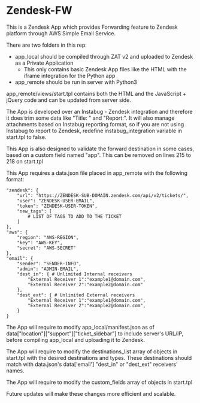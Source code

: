 # Zendesk-FW

This is a Zendesk App which provides Forwarding feature to Zendesk platform through AWS Simple Email Service.

There are two folders in this rep:
  - app_local should be compiled through ZAT v2 and uploaded to Zendesk as a Private Application
    - This only contains basic Zendesk App files like the HTML with the iframe integration for the Python app
  - app_remote should be run in server with Python3

app_remote/views/start.tpl contains both the HTML and the JavaScript + jQuery code and can be updated from server side.

The App is developed over an Instabug - Zendesk integration and therefore it does trim some data like "Title:  " and "Report:".
It will also manage attachments based on Instabug reporting format, so if you are not using Instabug to report to Zendesk,
redefine instabug_integration variable in start.tpl to false.

This App is also designed to validate the forward destination in some cases, based on a custom field named "app". This can be
removed on lines 215 to 218 on start.tpl

This App requires a data.json file placed in app_remote with the following format:

    "zendesk": {
        "url": "https://ZENDESK-SUB-DOMAIN.zendesk.com/api/v2/tickets/",
        "user": "ZENDESK-USER-EMAIL",
        "token": "ZENDESK-USER-TOKEN",
        "new_tags": [
            # LIST OF TAGS TO ADD TO THE TICKET
        ]
    },
    "aws": {
        "region": "AWS-REGION",
        "key": "AWS-KEY",
        "secret": "AWS-SECRET"
    },
    "email": {
        "sender": "SENDER-INFO",
        "admin": "ADMIN-EMAIL",
        "dest_in": { # Unlimited Internal receivers
            "External Receiver 1":"example1@domain.com",
            "External Receiver 2":"example2@domain.com"
        },
        "dest_ext": { # Unlimited External receivers
            "External Receiver 1":"example1@domain.com",
            "External Receiver 2":"example2@domain.com",
        }
    }    

The App will require to modify app_local/manifest.json as of data["location"]["support"]["ticket_sidebar"] to include server's URL/IP, before compiling app_local and uploading it to Zendesk.

The App will require to modify the destinations_list array of objects in start.tpl with the desired destinations and types. These destinations should match with data.json's data['email'] "dest_in" or "dest_ext" receivers' names.

The App will require to modify the custom_fields array of objects in start.tpl

Future updates will make these changes more efficient and scalable.
